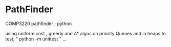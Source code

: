 # PathFinder
COMP3220 pathfinder ; python

using uniform cost , greedy and A* algos on priority Queues and in heaps to test, " python -m unittest " ...
